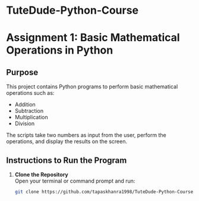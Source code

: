 # TuteDude-Python-Course

# Assignment 1: Basic Mathematical Operations in Python

## Purpose
This project contains Python programs to perform basic mathematical operations such as:
- Addition
- Subtraction
- Multiplication
- Division

The scripts take two numbers as input from the user, perform the operations, and display the results on the screen.  

## Instructions to Run the Program
1. **Clone the Repository**  
   Open your terminal or command prompt and run:
   ```bash
   git clone https://github.com/tapaskhanra1998/TuteDude-Python-Course//Assignment_1.git
